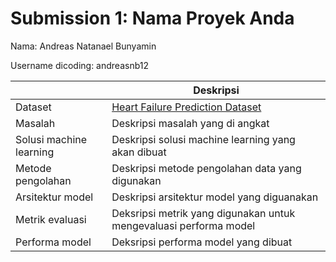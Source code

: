 # Submission 1: Nama Proyek Anda
Nama: Andreas Natanael Bunyamin

Username dicoding: andreasnb12

| | Deskripsi |
| ----------- | ----------- |
| Dataset | [Heart Failure Prediction Dataset]([https://www.kaggle.com/](https://www.kaggle.com/datasets/fedesoriano/heart-failure-prediction)) |
| Masalah | Deskripsi masalah yang di angkat |
| Solusi machine learning | Deskripsi solusi machine learning yang akan dibuat |
| Metode pengolahan | Deskripsi metode pengolahan data yang digunakan |
| Arsitektur model | Deskripsi arsitektur model yang diguanakan |
| Metrik evaluasi | Deksripsi metrik yang digunakan untuk mengevaluasi performa model |
| Performa model | Deksripsi performa model yang dibuat |
